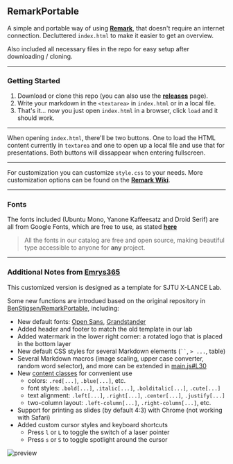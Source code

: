 ## RemarkPortable

A simple and portable way of using **[Remark](https://github.com/gnab/remark)**, that doesn't require an internet connection. Decluttered `index.html` to make it easier to get an overview.

Also included all necessary files in the repo for easy setup after downloading / cloning.

<!--
---
***Note: I'd personally recommend that you use [Display](https://github.com/BenStigsen/Display) instead, as that is about ~350x lighter (Display is ~2 KB, RemarkPortable is ~700 KB), easier to customize and under active development.***
-->

---

### Getting Started

1. Download or clone this repo (you can also use the **[releases](https://github.com/BenTearzz/RemarkPortable/releases)** page).
2. Write your markdown in the `<textarea>` in `index.html` or in a local file.
3. That's it... now you just open `index.html` in a browser, click `load` and it should work.

---

When opening `index.html`, there'll be two buttons. One to load the HTML content currently in `textarea` and one to open up a local file and use that for presentations. Both buttons will dissappear when entering fullscreen.

---

For customization you can customize `style.css` to your needs. More customization options can be found on the **[Remark Wiki](https://github.com/gnab/remark/wiki/Formatting)**.

---

### Fonts

The fonts included (Ubuntu Mono, Yanone Kaffeesatz and Droid Serif) are all from Google Fonts, which are free to use, as stated **[here](https://fonts.google.com/about)**

>All the fonts in our catalog are free and open source, making beautiful type accessible to anyone for **any** project.

---

### Additional Notes from [Emrys365](https://github.com/Emrys365/)

This customized version is designed as a template for SJTU X-LANCE Lab.

Some new functions are introdued based on the original repository in [BenStigsen/RemarkPortable](https://github.com/BenStigsen/RemarkPortable), including:

* New default fonts: [Open Sans](https://fonts.google.com/specimen/Open+Sans), [Grandstander](https://fonts.google.com/specimen/Grandstander)
* Added header and footer to match the old template in our lab
* Added watermark in the lower right corner: a rotated logo that is placed in the bottom layer
* New default CSS styles for several Markdown elements (` `` `, `> ...`, table)
* Several Markdown macros (image scaling, upper case converter, random word selector), and more can be extended in [main.js#L30](https://github.com/Emrys365/RemarkPortable/blob/sjtu/main.js#L30)
* New [content classes](https://github.com/gnab/remark/wiki/Markdown#content-classes) for convenient use
  * colors: `.red[...]`, `.blue[...]`, etc.
  * font styles: `.bold[...]`, `.italic[...]`, `.bolditalic[...]`, `.cute[...]`
  * text alignment: `.left[...]`, `.right[...]`, `.center[...]`, `.justify[...]`
  * two-column layout: `.left-column[...]`, `.right-column[...]`, etc.
* Support for printing as slides (by default 4:3) with Chrome (not working with Safari)
* Added custom cursor styles and keyboard shortcuts
  * Press `l` or `L` to toggle the switch of a laser pointer
  * Press `s` or `S` to toggle spotlight around the cursor

![preview](https://user-images.githubusercontent.com/18532145/136813819-9a926db1-25d8-47d5-9678-68250f076f73.gif)
